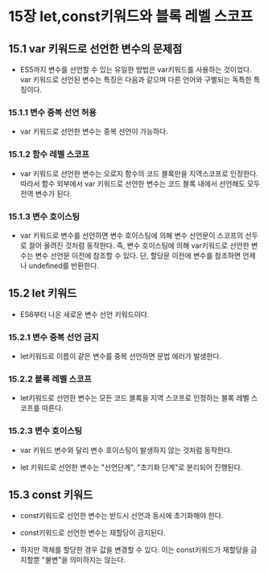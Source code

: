 # 15장 let,const키워드와 블록 레벨 스코프

## 15.1 var 키워드로 선언한 변수의 문제점

- ES5까지 변수를 선언할 수 있는 유일한 방법은 var키워드를 사용하는 것이었다. var 키워드로 선언된 변수는 특징은 다음과 같으며 다른 언어와 구별되는 독특한 특징이다.

### 15.1.1 변수 중복 선언 허용

- var 키워드로 선언한 변수는 중복 선언이 가능하다.

### 15.1.2 함수 레벨 스코프

- var 키워드로 선언한 변수는 오로지 함수의 코드 블록만을 지역스코프로 인정한다. 따라서 함수 외부에서 var 키워드로 선언한 변수는 코드 블록 내에서 선언해도 모두 전역 변수가 된다.

### 15.1.3 변수 호이스팅

- var 키워드로 변수를 선언하면 변수 호이스팅에 의해 변수 선언문이 스코프의 선두로 끌어 올려진 것처럼 동작한다. 즉, 변수 호이스팅에 의해 var키워드로 선언한 변수는 변수 선언문 이전에 참조할 수 있다. 단, 할당문 이전에 변수를 참조하면 언제나 undefined를 반환한다.

## 15.2 let 키워드

- ES6부터 나온 새로운 변수 선언 키워드이다.

### 15.2.1 변수 중복 선언 금지

- let키워드로 이름이 같은 변수를 중복 선언하면 문법 에러가 발생한다.

### 15.2.2 블록 레벨 스코프

- let키워드로 선언한 변수는 모든 코드 블록을 지역 스코프로 인정하는 블록 레벨 스코프를 따른다.

### 15.2.3 변수 호이스팅

- var 키워드 변수와 달리 변수 호이스팅이 발생하지 않는 것처럼 동작한다.

- let 키워드로 선언한 변수는 "선언단계", "초기화 단계"로 분리되어 진행된다.

## 15.3 const 키워드

- const키워드로 선언한 변수는 반드시 선언과 동시에 초기화해야 한다.

- const키워드로 선언한 변수는 재할당이 금지된다.

- 하지만 객체를 할당한 경우 값을 변경할 수 있다. 이는 const키워드가 재할당을 금지할뿐 "불변"을 의미하지는 않는다.

